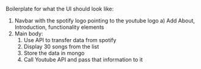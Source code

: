 Boilerplate for what the UI should look like:

1) Navbar with the spotify logo pointing to the youtube logo
    a) Add About, Introduction, functionality elements
2) Main body:
    1) Use API to transfer data from spotify
    2) Display 30 songs from the list
    3) Store the data in mongo
    4) Call Youtube API and pass that information to it

